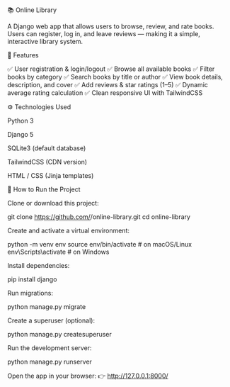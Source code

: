 📚 Online Library

A Django web app that allows users to browse, review, and rate books.
Users can register, log in, and leave reviews — making it a simple, interactive library system.

🧠 Features

✅ User registration & login/logout
✅ Browse all available books
✅ Filter books by category
✅ Search books by title or author
✅ View book details, description, and cover
✅ Add reviews & star ratings (1–5)
✅ Dynamic average rating calculation
✅ Clean responsive UI with TailwindCSS

⚙️ Technologies Used

Python 3

Django 5

SQLite3 (default database)

TailwindCSS (CDN version)

HTML / CSS (Jinja templates)

🚀 How to Run the Project

Clone or download this project:

git clone https://github.com/<Ryan51-cpu>/online-library.git
cd online-library


Create and activate a virtual environment:

python -m venv env
source env/bin/activate    # on macOS/Linux
env\Scripts\activate       # on Windows


Install dependencies:

pip install django


Run migrations:

python manage.py migrate


Create a superuser (optional):

python manage.py createsuperuser


Run the development server:

python manage.py runserver


Open the app in your browser:
👉 http://127.0.0.1:8000/